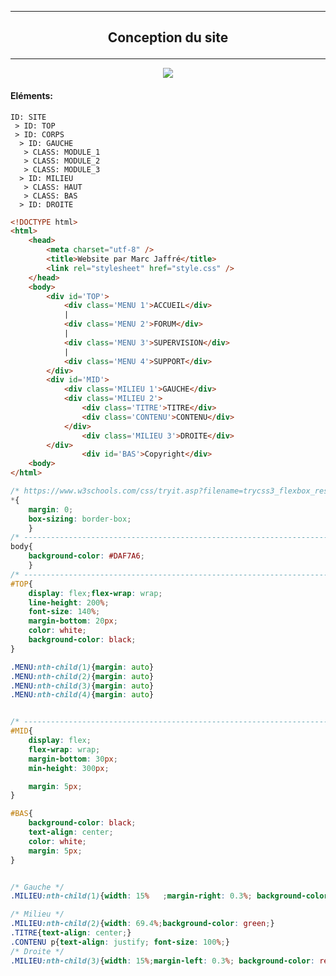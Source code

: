 ------------------------------------------------------------------------------------------------------------------------------------------------------------------------

## <p align='center'>Conception du site</a>

------------------------------------------------------------------------------------------------------------------------------------------------------------------------

<p align='center'>
  <img src='https://user-images.githubusercontent.com/35907/194784647-e20235f5-4adb-4c31-964f-12c8c709e7ab.png'/>
</a>


#### Eléments:
```
ID: SITE
 > ID: TOP
 > ID: CORPS
  > ID: GAUCHE
   > CLASS: MODULE_1
   > CLASS: MODULE_2
   > CLASS: MODULE_3
  > ID: MILIEU
   > CLASS: HAUT
   > CLASS: BAS
  > ID: DROITE
```

```html
<!DOCTYPE html>
<html>
    <head>
        <meta charset="utf-8" />
        <title>Website par Marc Jaffré</title>
        <link rel="stylesheet" href="style.css" />
    </head>
	<body>
		<div id='TOP'>
			<div class='MENU 1'>ACCUEIL</div>
			|
			<div class='MENU 2'>FORUM</div>
			|
			<div class='MENU 3'>SUPERVISION</div>
			|
			<div class='MENU 4'>SUPPORT</div>
		</div>
		<div id='MID'>
			<div class='MILIEU 1'>GAUCHE</div>
			<div class='MILIEU 2'>
				<div class='TITRE'>TITRE</div>
				<div class='CONTENU'>CONTENU</div>
			</div>
				<div class='MILIEU 3'>DROITE</div>
		</div>
				<div id='BAS'>Copyright</div>
	<body>
</html>
```




```css
/* https://www.w3schools.com/css/tryit.asp?filename=trycss3_flexbox_responsive2	 */
*{
	margin: 0;
	box-sizing: border-box;
	}
/* ----------------------------------------------------------------------------- */
body{
	background-color: #DAF7A6;
	}
/* ----------------------------------------------------------------------------- */
#TOP{
	display: flex;flex-wrap: wrap;
	line-height: 200%;
	font-size: 140%;
	margin-bottom: 20px;
	color: white;
	background-color: black;
}

.MENU:nth-child(1){margin: auto}
.MENU:nth-child(2){margin: auto}
.MENU:nth-child(3){margin: auto}
.MENU:nth-child(4){margin: auto}


/* ----------------------------------------------------------------------------- */
#MID{
	display: flex;
	flex-wrap: wrap;
	margin-bottom: 30px;
	min-height: 300px;

	margin: 5px;
}

#BAS{
	background-color: black;
	text-align: center;
	color: white;
	margin: 5px;
}


/* Gauche */
.MILIEU:nth-child(1){width: 15%   ;margin-right: 0.3%; background-color: cyan;}

/* Milieu */
.MILIEU:nth-child(2){width: 69.4%;background-color: green;}
.TITRE{text-align: center;}
.CONTENU p{text-align: justify; font-size: 100%;}
/* Droite */
.MILIEU:nth-child(3){width: 15%;margin-left: 0.3%; background-color: red;}

```
